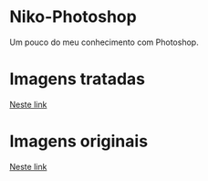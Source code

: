 # Niko-Photoshop
Um pouco do meu conhecimento com Photoshop. 

# Imagens tratadas 
[Neste link]("https://github.com/NikolaiCinotti/Niko-Photoshop/tree/master/imagens-tratadas")

# Imagens originais
[Neste link]("https://github.com/NikolaiCinotti/Niko-Photoshop/tree/master/imagens-originais")

